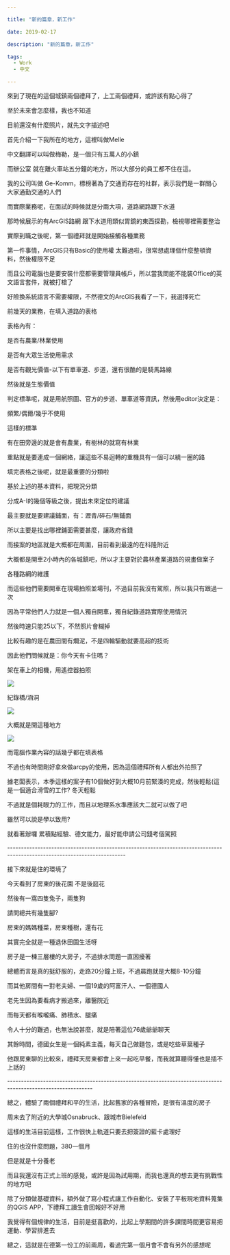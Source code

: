 ```yaml
---

title: "新的篇章，新工作"

date: 2019-02-17

description: "新的篇章，新工作"

tags:
  - Work
  - 中文

---
```


來到了現在的這個城鎮兩個禮拜了，上工兩個禮拜，或許該有點心得了  

  

至於未來會怎麼樣，我也不知道  

  

目前還沒有什麼照片，就先文字描述吧  

  

  

首先介紹一下我所在的地方，這裡叫做Melle  

  

中文翻譯可以叫做梅勒，是一個只有五萬人的小鎮  

  

而辦公室 就在離火車站五分鐘的地方，所以大部分的員工都不住在這。  

  

我的公司叫做 Ge-Komm，標榜著為了交通而存在的社群，表示我們是一群關心大家通勤交通的人們  

  

而實際業務呢，在面試的時候就是分兩大項，道路網路跟下水道  

  

那時候展示的有ArcGIS路網 跟下水道用類似胃鏡的東西探勘，檢視哪裡需要整治  

  

實際到職之後呢，第一個禮拜就是開始接觸各種業務  

  

第一件事情，ArcGIS只有Basic的使用權 太難過啦，很常想處理個什麼整頓資料，然後權限不足  

  

而且公司電腦也是要安裝什麼都需要管理員帳戶，所以當我問能不能裝Office的英文語言套件，就被打槍了  

好險換系統語言不需要權限，不然德文的ArcGIS我看了一下，我選擇死亡  

  

前幾天的業務，在填入道路的表格  

  

表格內有：  

是否有農業/林業使用  

是否有大眾生活使用需求  

是否有觀光價值-以下有單車道、步道，還有很酷的是騎馬路線  

然後就是生態價值  

  

判定標準呢，就是用航照圖、官方的步道、單車道等資訊，然後用editor決定是：  

頻繁/偶爾/幾乎不使用  

這樣的標準  

  

有在田旁邊的就是會有農業，有樹林的就寫有林業  

重點就是要連成一個網絡，讓這些不易迴轉的重機具有一個可以繞一圈的路  

  

填完表格之後呢，就是最重要的分類啦  

基於上述的基本資料，把現況分類  

分成A-I的幾個等級之後，提出未來定位的建議  

最主要就是要建議鋪面，有：瀝青/碎石/無鋪面  

所以主要是找出哪裡鋪面需要甚麼，讓政府省錢  

  

而接案的地區就是大概都在周圍，目前看到最遠的在科隆附近  

  

大概都是開車2小時內的各城鎮吧，所以才主要對於農林產業道路的規畫做案子  

各種路網的維護  

  

而這些他們需要開車在現場拍照並場刊，不過目前我沒有駕照，所以我只有跟過一次  

  

因為平常他們人力就是一個人獨自開車，獨自紀錄道路實際使用情況  

  

然後時速只能25以下，不然照片會糊掉  

  

比較有趣的是在農田間有爛泥，不是四輪驅動就要高超的技術  

  

因此他們問候就是：你今天有卡住嗎？  

  

架在車上的相機，用遙控器拍照

  

[![](https://jaythecheyi.home.blog/wp-content/uploads/2019/11/f9a0d-img_6245.jpg)](https://jaythecheyi.home.blog/wp-content/uploads/2019/11/01e5d-img_6245.jpg)

  

紀錄橋/涵洞

  

[![](https://jaythecheyi.home.blog/wp-content/uploads/2019/11/497e9-img_6248.jpg)](https://jaythecheyi.home.blog/wp-content/uploads/2019/11/9635e-img_6248.jpg)

  

大概就是開這種地方

  

[![](https://jaythecheyi.home.blog/wp-content/uploads/2019/11/ad47b-img_6249.jpg)](https://jaythecheyi.home.blog/wp-content/uploads/2019/11/8095b-img_6249.jpg)

  

  

而電腦作業內容的話幾乎都在填表格  

  

不過也有時間剛好拿來做arcpy的使用，因為這個禮拜所有人都出外拍照了  

  

據老闆表示，本季這樣的案子有10個做好到大概10月前緊湊的完成，然後輕鬆(這是一個適合滑雪的工作? 冬天輕鬆  

  

不過就是個耗眼力的工作，而且以地理系水準應該大二就可以做了吧  

  

雖然可以說是學以致用?  

  

就看著辦囉 累積點經驗、德文能力，最好能申請公司錢考個駕照  

\-------------------------------------------------------------------------------------------------------------------------  

  

接下來就是住的環境了  

  

今天看到了房東的後花園 不是後庭花  

  

然後有一窩四隻兔子，兩隻狗  

  

請問總共有幾隻腳?  

  

房東的媽媽種菜，房東種樹，還有花  

  

其實完全就是一種退休田園生活呀  

  

房子是一棟三層樓的大房子，不過排水問題一直困擾著  

  

總體而言是真的挺舒服的，走路20分鐘上班，不過晨跑就是大概8-10分鐘  

  

而其他房間有一對老夫婦、一個19歲的阿富汗人、一個德國人  

  

老先生因為要看病才搬過來，離醫院近  

  

而每天都有喉嚨痛、肺積水、腿痛  

  

令人十分的難過，也無法說甚麼，就是陪著這位76歲爺爺聊天  

  

其餘時間，德國女生是一個純素主義，每天自己做麵包，或是吃些草葉種子  

  

他跟房東聊的比較來，禮拜天房東都會上來一起吃早餐，而我就算聽得懂也是插不上話的  

  

\-------------------------------------------------------------------------------------------------------------  

總之，體驗了兩個禮拜和平的生活，比起舊家的各種冒險，是很有溫度的房子  

  

周末去了附近的大學城Osnabruck、跟城市Bielefeld  

  

這樣的生活目前這樣，工作很快上軌道只要去把簽證的藍卡處理好  

  

住的也沒什麼問題，380一個月  

  

但是就是十分養老  

  

而且我還沒有正式上班的感覺，或許是因為試用期，而我也還真的想去更有挑戰性的地方吧  

  

除了分類做基礎資料，額外做了寫小程式讓工作自動化、安裝了平板現地資料蒐集的QGIS APP，下禮拜工讀生會回報好不好用  

  

我覺得有個規律的生活，目前是挺喜歡的，比起上學期間的許多課間時間更容易把運動、學習排進去  

  

總之，這就是在德第一份工的前兩周，看過完第一個月會不會有另外的感想呢  

  

